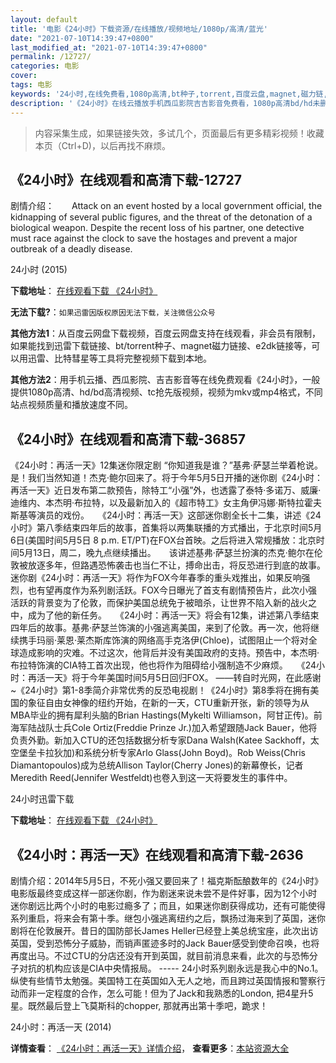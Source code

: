 ```yaml
---
layout: default
title: '电影《24小时》下载资源/在线播放/视频地址/1080p/高清/蓝光'
date: "2021-07-10T14:39:47+0800"
last_modified_at: "2021-07-10T14:39:47+0800"
permalink: /12727/
categories: 电影
cover:
tags: 电影
keywords: '24小时,在线免费看,1080p高清,bt种子,torrent,百度云盘,magnet,磁力链,迅雷下载资源'
description: '《24小时》在线云播放手机西瓜影院吉吉影音免费看，1080p高清bd/hd未删减完整版和tc抢先枪版，mkv/mp4格式，附带bt/torrent种子、magnet/磁力链、百度云盘、网盘资源迅雷下载链接'
---
```


>内容采集生成，如果链接失效，多试几个，页面最后有更多精彩视频！收藏本页（Ctrl+D)，以后再找不麻烦。


## 《24小时》在线观看和高清下载-12727

剧情介绍：　　Attack on an event hosted by a local government official, the kidnapping of several public figures, and the threat of the detonation of a biological weapon. Despite the recent loss of his partner, one detective must race against the clock to save the hostages and prevent a major outbreak of a deadly disease.


24小时 (2015)

**下载地址**： [在线观看下载 《24小时》](https://www.btbtdy.me/btdy/dy6598.html) 


**无法下载?**：`如果迅雷因版权原因无法下载，关注微信公众号 `

**其他方法1**：从百度云网盘下载视频，百度云网盘支持在线观看，非会员有限制，如果能找到迅雷下载链接、bt/torrent种子、magnet磁力链接、e2dk链接等，可以用迅雷、比特彗星等工具将完整视频下载到本地。

**其他方法2**：用手机云播、西瓜影院、吉吉影音等在线免费观看《24小时》，一般提供1080p高清、hd/bd高清视频、tc抢先版视频，视频为mkv或mp4格式，不同站点视频质量和播放速度不同。


## 《24小时》在线观看和高清下载-36857

《24小时：再活一天》12集迷你限定剧    “你知道我是谁？”基弗·萨瑟兰举着枪说。是！我们当然知道！杰克·鲍尔回来了。将于今年5月5日开播的迷你剧《24小时：再活一天》近日发布第二款预告，除特工“小强”外，也透露了泰特·多诺万、威廉·迪维内、本杰明·布拉特，以及最新加入的《超市特工》女主角伊冯娜·斯特拉霍夫斯基等演员的戏份。　　《24小时：再活一天》这部迷你剧全长十二集，讲述《24小时》第八季结束四年后的故事，首集将以两集联播的方式播出，于北京时间5月6日(美国时间5月5日 8 p.m. ET/PT)在FOX台首映。之后将进入常规播放：北京时间5月13日，周二，晚九点继续播出。　　该讲述基弗·萨瑟兰扮演的杰克·鲍尔在伦敦被放逐多年，但路遇恐怖袭击也当仁不让，搏命出击，将反恐进行到底的故事。    迷你剧《24小时：再活一天》将作为FOX今年春季的重头戏推出，如果反响强烈，也有望再度作为系列剧活跃。FOX今日曝光了首支有剧情预告片，此次小强活跃的背景变为了伦敦，而保护美国总统免于被暗杀，让世界不陷入新的战火之中，成为了他的新任务。　　《24小时：再活一天》将会有12集，讲述第八季结束四年后的故事。基弗·萨瑟兰饰演的小强逃离美国，来到了伦敦。再一次，他将继续携手玛丽·莱恩·莱杰斯库饰演的网络高手克洛伊(Chloe)，试图阻止一个将对全球造成影响的灾难。不过这次，他背后并没有美国政府的支持。预告中，本杰明·布拉特饰演的CIA特工首次出现，他也将作为阻碍给小强制造不少麻烦。　　《24小时：再活一天》将于今年美国时间5月5日回归FOX。                                                                                ——转自时光网，在此感谢~《24小时》第1-8季简介非常优秀的反恐电视剧！《24小时》第8季将在拥有美国的象征自由女神像的纽约开始，在新的一天，CTU重新开张，新的领导为从MBA毕业的拥有犀利头脑的Brian Hastings(Mykelti Williamson，阿甘正传)。前海军陆战队士兵Cole Ortiz(Freddie Prinze Jr.)加入希望跟随Jack Bauer，他将负责外勤。新加入CTU的还包括数据分析专家Dana Walsh(Katee Sackhoff，太空堡垒卡拉狄加)和系统分析专家Arlo Glass(John Boyd)。Rob Weiss(Chris  Diamantopoulos)成为总统Allison Taylor(Cherry Jones)的新幕僚长，记者Meredith Reed(Jennifer Westfeldt)也卷入到这一天将要发生的事件中。


24小时迅雷下载

**下载地址**： [在线观看下载 《24小时》](https://www.993dy.com//vod-detail-id-27096.html) 


## 《24小时：再活一天》在线观看和高清下载-2636

剧情介绍：2014年5月5日，不死小强又要回来了！福克斯酝酿数年的《24小时》电影版最终变成这样一部迷你剧，作为剧迷来说未尝不是件好事，因为12个小时迷你剧远比两个小时的电影过瘾多了；而且，如果迷你剧获得成功，还有可能使得系列重启，将来会有第十季。继包小强逃离纽约之后，飘扬过海来到了英国，迷你剧将在伦敦展开。昔日的国防部长James Heller已经登上美总统宝座，此次出访英国，受到恐怖分子威胁，而销声匿迹多时的Jack Bauer感受到使命召唤，也将再度出马。不过CTU的分店还没有开到英国，就目前消息来看，此次的与恐怖分子对抗的机构应该是CIA中央情报局。 ----- 24小时系列剧永远是我心中的No.1。纵使有些情节太勉强。美国特工在英国如入无人之地，而且跨过英国情报和警察行动而非一定程度的合作，怎么可能！但为了Jack和我熟悉的London, 把4星升5星。既然最后登上飞莫斯科的chopper, 那就再出第十季吧，跪求！


24小时：再活一天 (2014)

**详情查看**： [《24小时：再活一天》详情介绍](/movie/2636/)， **查看更多**：[本站资源大全](/movie/t/all/)

